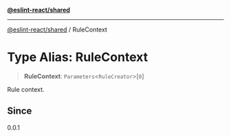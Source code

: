 [**@eslint-react/shared**](../README.md)

***

[@eslint-react/shared](../README.md) / RuleContext

# Type Alias: RuleContext

> **RuleContext**: `Parameters`\<`RuleCreator`\>\[`0`\]

Rule context.

## Since

0.0.1
